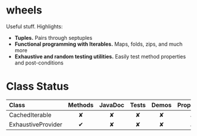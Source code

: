 wheels
======

Useful stuff. Highlights:
* <b>Tuples.</b> Pairs through septuples
* <b>Functional programming with Iterables.</b> Maps, folds, zips, and much more
* <b>Exhaustive and random testing utilities.</b> Easily test method properties and post-conditions 

Class Status
============

| Class              | Methods | JavaDoc | Tests | Demos | Properties |
|:------------------ |:-------:|:-------:|:-----:|:-----:|:----------:|
| CachedIterable     | ✘       | ✘       | ✘     | ✘     | ✘         |
| ExhaustiveProvider | ✔       | ✘       | ✘     | ✘     | ✘         |
